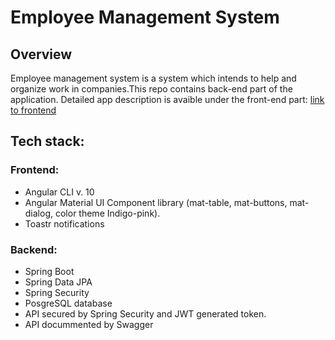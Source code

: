 # Employee Management System

## Overview
Employee management system is a system which intends to help and organize work in companies.This repo contains back-end part of the application.
Detailed app description is avaible under the front-end part:
[link to frontend](https://github.com/rwedzony/EmployeeManagementSystem_Front)


## Tech stack:
### Frontend: 
+ Angular CLI v. 10
+ Angular Material UI Component library (mat-table, mat-buttons, mat-dialog, color theme Indigo-pink).
+ Toastr notifications

### Backend:
+ Spring Boot
+ Spring Data JPA
+ Spring Security
+ PosgreSQL database
+ API secured by Spring Security and JWT generated token.
+ API docummented by Swagger
